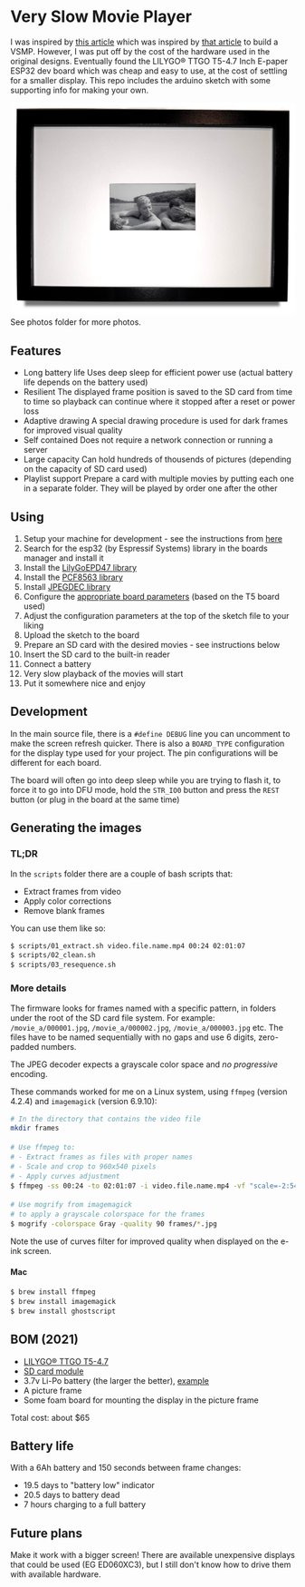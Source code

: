 # Very Slow Movie Player

I was inspired by [this article](https://debugger.medium.com/how-to-build-a-very-slow-movie-player-in-2020-c5745052e4e4) which was inspired by [that article](https://medium.com/s/story/very-slow-movie-player-499f76c48b62) to build a VSMP.   However, I was put off by the cost of the hardware used in the original designs.
Eventually found the LILYGO® TTGO T5-4.7 Inch E-paper ESP32 dev board which was cheap and easy to use, at the cost of settling for a smaller display.
This repo includes the arduino sketch with some supporting info for making your own.

![Photo1](photos/front.jpg)
See photos folder for more photos.

## Features

- Long battery life
  Uses deep sleep for efficient power use (actual battery life depends on the battery used)
- Resilient
  The displayed frame position is saved to the SD card from time to time so playback can continue where it stopped after a reset or power loss
- Adaptive drawing
  A special drawing procedure is used for dark frames for improved visual quality
- Self contained
  Does not require a network connection or running a server
- Large capacity
  Can hold hundreds of thousends of pictures (depending on the capacity of SD card used)
- Playlist support
  Prepare a card with multiple movies by putting each one in a separate folder. They will be played by order one after the other

## Using

1. Setup your machine for development - see the instructions from [here](https://github.com/Xinyuan-LilyGO/LilyGo-EPD47)
1. Search for the esp32 (by Espressif Systems) library in the boards manager and install it
1. Install the [LilyGoEPD47 library](https://github.com/Xinyuan-LilyGO/LilyGo-EPD47)
1. Install the [PCF8563 library](https://github.com/lewisxhe/PCF8563_Library)
1. Install [JPEGDEC library](https://github.com/bitbank2/JPEGDEC)
1. Configure the [appropriate board parameters](https://t5-47-t5-47-plus.readthedocs.io/en/latest/get-started/index.html#compile-on-arduino) (based on the T5 board used)
1. Adjust the configuration parameters at the top of the sketch file to your liking
1. Upload the sketch to the board
1. Prepare an SD card with the desired movies - see instructions below
1. Insert the SD card to the built-in reader
1. Connect a battery
1. Very slow playback of the movies will start
1. Put it somewhere nice and enjoy

## Development

In the main source file, there is a `#define DEBUG` line you can uncomment to make the screen refresh quicker.
There is also a `BOARD_TYPE` configuration for the display type used for your project. The pin configurations will be different for each board.

The board will often go into deep sleep while you are trying to flash it, to force it to go into DFU mode, hold the `STR_IO0` button and press the `REST` button
(or plug in the board at the same time)

## Generating the images

### TL;DR
In the `scripts` folder there are a couple of bash scripts that:
- Extract frames from video
- Apply color corrections
- Remove blank frames

You can use them like so:

```bash
$ scripts/01_extract.sh video.file.name.mp4 00:24 02:01:07
$ scripts/02_clean.sh
$ scripts/03_resequence.sh
```

### More details
The firmware looks for frames named with a specific pattern, in folders under the root of the SD card file system.
For example: `/movie_a/000001.jpg`, `/movie_a/000002.jpg`, `/movie_a/000003.jpg` etc.
The files have to be named sequentially with no gaps and use 6 digits, zero-padded numbers.

The JPEG decoder expects a grayscale color space and _no progressive_ encoding.

These commands worked for me on a Linux system, using `ffmpeg` (version 4.2.4) and `imagemagick` (version 6.9.10):

```bash
# In the directory that contains the video file
mkdir frames

# Use ffmpeg to:
# - Extract frames as files with proper names
# - Scale and crop to 960x540 pixels
# - Apply curves adjustment
$ ffmpeg -ss 00:24 -to 02:01:07 -i video.file.name.mp4 -vf "scale=-2:540,crop=960:540,eq=saturation=0,lutrgb='r=clipval:g=clipval:b=clipval',curves=all='0/0 0.06/0.23 0.13/0.41 0.200/0.55 0.37/0.70 0.63/0.84 1/1'" -r 1 -qscale:v 2 frames/%06d.jpg

# Use mogrify from imagemagick
# to apply a grayscale colorspace for the frames
$ mogrify -colorspace Gray -quality 90 frames/*.jpg
```

Note the use of curves filter for improved quality when displayed on the e-ink screen.

#### Mac

```bash
$ brew install ffmpeg
$ brew install imagemagick
$ brew install ghostscript
```

## BOM (2021)

- [LILYGO® TTGO T5-4.7](https://www.aliexpress.com/item/1005002006058892.html)
- [SD card module](https://www.aliexpress.com/item/1005002317501092.html)
- 3.7v Li-Po battery (the larger the better), [example](https://www.aliexpress.com/item/4001116123943.html)
- A picture frame
- Some foam board for mounting the display in the picture frame

Total cost: about $65

## Battery life
With a 6Ah battery and 150 seconds between frame changes:
- 19.5 days to "battery low" indicator
- 20.5 days to battery dead
- 7 hours charging to a full battery

## Future plans
Make it work with a bigger screen!
There are available unexpensive displays that could be used (EG ED060XC3), but I still don't know how to drive them with available hardware.
